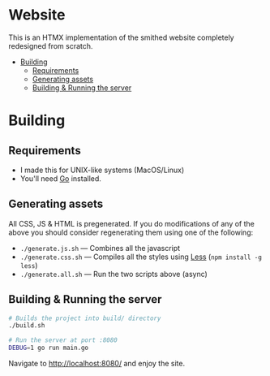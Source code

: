 # Website

This is an HTMX implementation of the smithed website completely redesigned from scratch.

<!-- vim-markdown-toc GFM -->

* [Building](#building)
    * [Requirements](#requirements)
    * [Generating assets](#generating-assets)
    * [Building & Running the server](#building--running-the-server)

<!-- vim-markdown-toc -->

# Building

## Requirements

- I made this for UNIX-like systems (MacOS/Linux)
- You'll need [Go](https://go.dev/) installed.

## Generating assets

All CSS, JS & HTML is pregenerated. If you do modifications of any of the above you should consider regenerating them using one of the following:

- `./generate.js.sh` — Combines all the javascript
- `./generate.css.sh` — Compiles all the styles using [Less](https://lesscss.org/) (`npm install -g less`)
- `./generate.all.sh` — Run the two scripts above (async)

## Building & Running the server

```bash
# Builds the project into build/ directory
./build.sh

# Run the server at port :8080
DEBUG=1 go run main.go
```

Navigate to [http://localhost:8080/](http://localhost:8080/) and enjoy the site.
